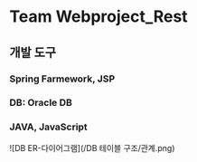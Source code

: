 # Team Webproject_Rest
## 개발 도구
### Spring Farmework, JSP
### DB: Oracle DB
### JAVA, JavaScript
![DB ER-다이어그램](/DB 테이블 구조/관계.png)
